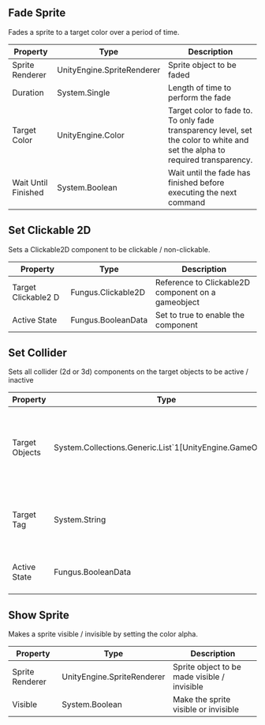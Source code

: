 ## Fade Sprite
Fades a sprite to a target color over a period of time.

Property | Type | Description
 --- | --- | ---
Sprite Renderer | UnityEngine.SpriteRenderer | Sprite object to be faded
Duration | System.Single | Length of time to perform the fade
Target Color | UnityEngine.Color | Target color to fade to. To only fade transparency level, set the color to white and set the alpha to required transparency.
Wait Until Finished | System.Boolean | Wait until the fade has finished before executing the next command

## Set Clickable 2D
Sets a Clickable2D component to be clickable / non-clickable.

Property | Type | Description
 --- | --- | ---
Target Clickable2 D | Fungus.Clickable2D | Reference to Clickable2D component on a gameobject
Active State | Fungus.BooleanData | Set to true to enable the component

## Set Collider
Sets all collider (2d or 3d) components on the target objects to be active / inactive

Property | Type | Description
 --- | --- | ---
Target Objects | System.Collections.Generic.List`1[UnityEngine.GameObject] | A list of gameobjects containing collider components to be set active / inactive
Target Tag | System.String | All objects with this tag will have their collider set active / inactive
Active State | Fungus.BooleanData | Set to true to enable the collider components

## Show Sprite
Makes a sprite visible / invisible by setting the color alpha.

Property | Type | Description
 --- | --- | ---
Sprite Renderer | UnityEngine.SpriteRenderer | Sprite object to be made visible / invisible
Visible | System.Boolean | Make the sprite visible or invisible

